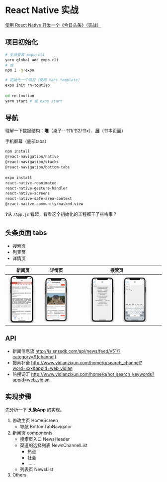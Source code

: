 # React Native 实战

[使用 React Native 开发一个《今日头条》（实战）](./react-native-toutiao)

## 项目初始化

```bash
# 全局安装 expo-cli
yarn global add expo-cli
# 或
npm i -g expo
```

```bash
# 初始化一个项目（使用 tabs template）
expo init rn-toutiao

cd rn-toutiao
yarn start # 或 expo start
```

## 导航

理解一下数据结构：**堆**（桌子--书1/书2/书x）、**层**（书本页面）

手机屏幕（底部tabs）

```bash
npm install
@react-navigation/native
@react-navigation/stacks
@react-navigation/bottom-tabs

expo install
react-native-reanimated
react-native-gesture-handler
react-native-screens
react-native-safe-area-context
@react-native-community/masked-view
```

❓从 `/App.js` 看起，看看这个初始化的工程都干了些啥事？

## 头条页面 tabs

* 搜索页
* 列表页
* 详情页

| 新闻页 | 详情页 | 搜索页 |
| ---------------------------- | --------------------------- | ---------------------------- |
| ![新闻页](./img/新闻页.jpeg) | ![详情页](./img/详情页.png) | ![详情页](./img/搜索页.png) |

## API

* 新闻信息流 <http://is.snssdk.com/api/news/feed/v51/?category=${channel}>
* 搜索补全 <http://www.yidianzixun.com/home/q/search_channel?word=xxx&appid=web_yidian>
* 热搜词汇 <http://www.yidianzixun.com/home/q/hot_search_keywords?appid=web_yidian>

## 实现步骤

先分析一下 **头条App** 的实现。

1. 修改主页 HomeScreen
   * 导航 BottomTabNavigator
2. 新闻页 components
   * 搜索页入口 NewsHeader
   * 渠道的选择列表 NewsChannelList
     * 热点
     * 社会
     * ……
   * 列表页 NewsList
3. Others
